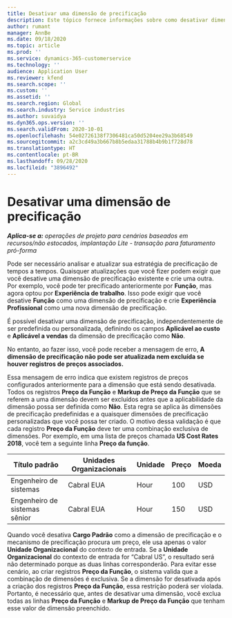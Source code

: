 ```yaml
---
title: Desativar uma dimensão de precificação
description: Este tópico fornece informações sobre como desativar dimensões de precificação.
author: rumant
manager: AnnBe
ms.date: 09/18/2020
ms.topic: article
ms.prod: ''
ms.service: dynamics-365-customerservice
ms.technology: ''
audience: Application User
ms.reviewer: kfend
ms.search.scope: ''
ms.custom: ''
ms.assetid: ''
ms.search.region: Global
ms.search.industry: Service industries
ms.author: suvaidya
ms.dyn365.ops.version: ''
ms.search.validFrom: 2020-10-01
ms.openlocfilehash: 54e02726138f7306481ca50d5204ee29a3b68549
ms.sourcegitcommit: a2c3cd49a3b667b8b5edaa31788b4b9b1f728d78
ms.translationtype: HT
ms.contentlocale: pt-BR
ms.lasthandoff: 09/28/2020
ms.locfileid: "3896492"
---
```

# <a name="turning-off-a-pricing-dimension"></a>Desativar uma dimensão de precificação

_**Aplica-se a:** operações de projeto para cenários baseados em recursos/não estocados, implantação Lite - transação para faturamento pró-forma_

Pode ser necessário analisar e atualizar sua estratégia de precificação de tempos a tempos. Quaisquer atualizações que você fizer podem exigir que você desative uma dimensão de precificação existente e crie uma outra. Por exemplo, você pode ter precificado anteriormente por **Função**, mas agora optou por **Experiência de trabalho**. Isso pode exigir que você desative **Função** como uma dimensão de precificação e crie **Experiência Profissional** como uma nova dimensão de precificação. 

É possível desativar uma dimensão de precificação, independentemente de ser predefinida ou personalizada, definindo os campos **Aplicável ao custo** e **Aplicável a vendas** da dimensão de precificação como **Não**.

No entanto, ao fazer isso, você pode receber a mensagem de erro, **A dimensão de precificação não pode ser atualizada nem excluída se houver registros de preços associados.**

Essa mensagem de erro indica que existem registros de preços configurados anteriormente para a dimensão que está sendo desativada. Todos os registros **Preço da Função** e **Markup de Preço da Função** que se referem a uma dimensão devem ser excluídos antes que a aplicabilidade da dimensão possa ser definida como **Não**. Esta regra se aplica às dimensões de precificação predefinidas e a quaisquer dimensões de precificação personalizadas que você possa ter criado. O motivo dessa validação é que cada registro **Preço da Função** deve ter uma combinação exclusiva de dimensões. Por exemplo, em uma lista de preços chamada **US Cost Rates 2018**, você tem a seguinte linha **Preço da função**. 

| Título padrão         | Unidades Organizacionais    |Unidade   |Preço  |Moeda  |
| -----------------------|-------------|-------|-------|----------|
| Engenheiro de sistemas|Cabral EUA|Hour| 100|USD|
| Engenheiro de sistemas sênior|Cabral EUA|Hour| 150| USD|


Quando você desativa **Cargo Padrão** como a dimensão de precificação e o mecanismo de precificação procura um preço, ele usa apenas o valor **Unidade Organizacional** do contexto de entrada. Se a **Unidade Organizacional** do contexto de entrada for “Cabral US”, o resultado será não determinado porque as duas linhas corresponderão. Para evitar esse cenário, ao criar registros **Preço da Função**, o sistema valida que a combinação de dimensões é exclusiva. Se a dimensão for desativada após a criação dos registros **Preço da Função**, essa restrição poderá ser violada. Portanto, é necessário que, antes de desativar uma dimensão, você exclua todas as linhas **Preço da Função** e **Markup de Preço da Função** que tenham esse valor de dimensão preenchido.

